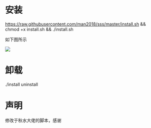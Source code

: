 # 安装   

https://raw.githubusercontent.com/man2018/sss/master/install.sh && chmod +x install.sh && ./install.sh   

如下图所示   

![](https://cdn.jsdelivr.net/gh/man2018/MyPicGo/img/20200213161400.png)   

# 卸载   

./install uninstall   

# 声明   

修改于秋水大佬的脚本，感谢
